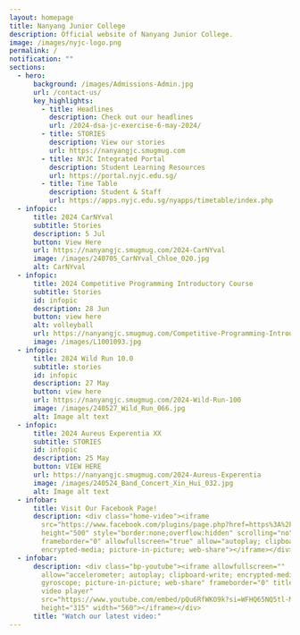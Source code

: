```yaml
---
layout: homepage
title: Nanyang Junior College
description: Official website of Nanyang Junior College.
image: /images/nyjc-logo.png
permalink: /
notification: ""
sections:
  - hero:
      background: /images/Admissions-Admin.jpg
      url: /contact-us/
      key_highlights:
        - title: Headlines
          description: Check out our headlines
          url: /2024-dsa-jc-exercise-6-may-2024/
        - title: STORIES
          description: View our stories
          url: https://nanyangjc.smugmug.com
        - title: NYJC Integrated Portal
          description: Student Learning Resources
          url: https://portal.nyjc.edu.sg/
        - title: Time Table
          description: Student & Staff
          url: https://apps.nyjc.edu.sg/nyapps/timetable/index.php
  - infopic:
      title: 2024 CarNYval
      subtitle: Stories
      description: 5 Jul
      button: View Here
      url: https://nanyangjc.smugmug.com/2024-CarNYval
      image: /images/240705_CarNYval_Chloe_020.jpg
      alt: CarNYval
  - infopic:
      title: 2024 Competitive Programming Introductory Course
      subtitle: Stories
      id: infopic
      description: 28 Jun
      button: view here
      alt: volleyball
      url: https://nanyangjc.smugmug.com/Competitive-Programming-Introductory-Course
      image: /images/L1001093.jpg
  - infopic:
      title: 2024 Wild Run 10.0
      subtitle: stories
      id: infopic
      description: 27 May
      button: view here
      url: https://nanyangjc.smugmug.com/2024-Wild-Run-100
      image: /images/240527_Wild_Run_066.jpg
      alt: Image alt text
  - infopic:
      title: 2024 Aureus Experentia XX
      subtitle: STORIES
      id: infopic
      description: 25 May
      button: VIEW HERE
      url: https://nanyangjc.smugmug.com/2024-Aureus-Experentia
      image: /images/240524_Band_Concert_Xin_Hui_032.jpg
      alt: Image alt text
  - infobar:
      title: Visit Our Facebook Page!
      description: <div class="home-video"><iframe
        src="https://www.facebook.com/plugins/page.php?href=https%3A%2F%2Fwww.facebook.com%2FNanyangjc%2F&tabs=timeline&width=340&height=500&small_header=false&adapt_container_width=true&hide_cover=false&show_facepile=true&appId"
        height="500" style="border:none;overflow:hidden" scrolling="no"
        frameborder="0" allowfullscreen="true" allow="autoplay; clipboard-write;
        encrypted-media; picture-in-picture; web-share"></iframe></div>
  - infobar:
      description: <div class="bp-youtube"><iframe allowfullscreen=""
        allow="accelerometer; autoplay; clipboard-write; encrypted-media;
        gyroscope; picture-in-picture; web-share" frameborder="0" title="YouTube
        video player"
        src="https://www.youtube.com/embed/pQu6RfWKO9k?si=WFHQ65NQ5tl-M84f"
        height="315" width="560"></iframe></div>
      title: "Watch our latest video:"
---
```

